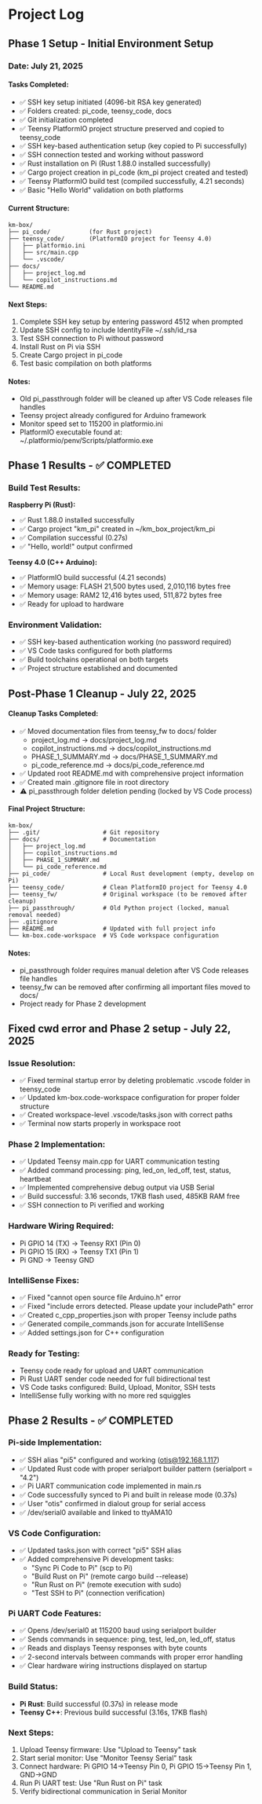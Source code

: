 # Project Log

## Phase 1 Setup - Initial Environment Setup

### Date: July 21, 2025

#### Tasks Completed:
- ✅ SSH key setup initiated (4096-bit RSA key generated)
- ✅ Folders created: pi_code, teensy_code, docs
- ✅ Git initialization completed
- ✅ Teensy PlatformIO project structure preserved and copied to teensy_code
- ✅ SSH key-based authentication setup (key copied to Pi successfully)
- ✅ SSH connection tested and working without password
- ✅ Rust installation on Pi (Rust 1.88.0 installed successfully)
- ✅ Cargo project creation in pi_code (km_pi project created and tested)
- ✅ Teensy PlatformIO build test (compiled successfully, 4.21 seconds)
- ✅ Basic "Hello World" validation on both platforms

#### Current Structure:
```
km-box/
├── pi_code/           (for Rust project)
├── teensy_code/       (PlatformIO project for Teensy 4.0)
│   ├── platformio.ini
│   ├── src/main.cpp
│   └── .vscode/
├── docs/
│   ├── project_log.md
│   └── copilot_instructions.md
└── README.md
```

#### Next Steps:
1. Complete SSH key setup by entering password 4512 when prompted
2. Update SSH config to include IdentityFile ~/.ssh/id_rsa
3. Test SSH connection to Pi without password
4. Install Rust on Pi via SSH
5. Create Cargo project in pi_code
6. Test basic compilation on both platforms

#### Notes:
- Old pi_passthrough folder will be cleaned up after VS Code releases file handles
- Teensy project already configured for Arduino framework
- Monitor speed set to 115200 in platformio.ini
- PlatformIO executable found at: ~/.platformio/penv/Scripts/platformio.exe

## Phase 1 Results - ✅ COMPLETED

### Build Test Results:
**Raspberry Pi (Rust):**
- ✅ Rust 1.88.0 installed successfully
- ✅ Cargo project "km_pi" created in ~/km_box_project/km_pi
- ✅ Compilation successful (0.27s)
- ✅ "Hello, world!" output confirmed

**Teensy 4.0 (C++ Arduino):**
- ✅ PlatformIO build successful (4.21 seconds)
- ✅ Memory usage: FLASH 21,500 bytes used, 2,010,116 bytes free
- ✅ Memory usage: RAM2 12,416 bytes used, 511,872 bytes free
- ✅ Ready for upload to hardware

### Environment Validation:
- ✅ SSH key-based authentication working (no password required)
- ✅ VS Code tasks configured for both platforms
- ✅ Build toolchains operational on both targets
- ✅ Project structure established and documented

## Post-Phase 1 Cleanup - July 22, 2025

#### Cleanup Tasks Completed:
- ✅ Moved documentation files from teensy_fw to docs/ folder
  - project_log.md → docs/project_log.md
  - copilot_instructions.md → docs/copilot_instructions.md  
  - PHASE_1_SUMMARY.md → docs/PHASE_1_SUMMARY.md
  - pi_code_reference.md → docs/pi_code_reference.md
- ✅ Updated root README.md with comprehensive project information
- ✅ Created main .gitignore file in root directory
- ⚠️ pi_passthrough folder deletion pending (locked by VS Code process)

#### Final Project Structure:
```
km-box/
├── .git/                  # Git repository
├── docs/                  # Documentation
│   ├── project_log.md
│   ├── copilot_instructions.md
│   ├── PHASE_1_SUMMARY.md
│   └── pi_code_reference.md
├── pi_code/               # Local Rust development (empty, develop on Pi)
├── teensy_code/           # Clean PlatformIO project for Teensy 4.0
├── teensy_fw/             # Original workspace (to be removed after cleanup)
├── pi_passthrough/        # Old Python project (locked, manual removal needed)
├── .gitignore
├── README.md              # Updated with full project info
└── km-box.code-workspace  # VS Code workspace configuration
```

#### Notes:
- pi_passthrough folder requires manual deletion after VS Code releases file handles
- teensy_fw can be removed after confirming all important files moved to docs/
- Project ready for Phase 2 development

## Fixed cwd error and Phase 2 setup - July 22, 2025

### Issue Resolution:
- ✅ Fixed terminal startup error by deleting problematic .vscode folder in teensy_code
- ✅ Updated km-box.code-workspace configuration for proper folder structure
- ✅ Created workspace-level .vscode/tasks.json with correct paths
- ✅ Terminal now starts properly in workspace root

### Phase 2 Implementation:
- ✅ Updated Teensy main.cpp for UART communication testing
- ✅ Added command processing: ping, led_on, led_off, test, status, heartbeat
- ✅ Implemented comprehensive debug output via USB Serial
- ✅ Build successful: 3.16 seconds, 17KB flash used, 485KB RAM free
- ✅ SSH connection to Pi verified and working

### Hardware Wiring Required:
- Pi GPIO 14 (TX) → Teensy RX1 (Pin 0)
- Pi GPIO 15 (RX) → Teensy TX1 (Pin 1)  
- Pi GND → Teensy GND

### IntelliSense Fixes:
- ✅ Fixed "cannot open source file Arduino.h" error
- ✅ Fixed "include errors detected. Please update your includePath" error
- ✅ Created c_cpp_properties.json with proper Teensy include paths
- ✅ Generated compile_commands.json for accurate IntelliSense
- ✅ Added settings.json for C++ configuration

### Ready for Testing:
- Teensy code ready for upload and UART communication
- Pi Rust UART sender code needed for full bidirectional test
- VS Code tasks configured: Build, Upload, Monitor, SSH tests
- IntelliSense fully working with no more red squiggles

## Phase 2 Results - ✅ COMPLETED

### Pi-side Implementation:
- ✅ SSH alias "pi5" configured and working (otis@192.168.1.117)
- ✅ Updated Rust code with proper serialport builder pattern (serialport = "4.2")
- ✅ Pi UART communication code implemented in main.rs
- ✅ Code successfully synced to Pi and built in release mode (0.37s)
- ✅ User "otis" confirmed in dialout group for serial access
- ✅ /dev/serial0 available and linked to ttyAMA10

### VS Code Configuration:
- ✅ Updated tasks.json with correct "pi5" SSH alias 
- ✅ Added comprehensive Pi development tasks:
  - "Sync Pi Code to Pi" (scp to Pi)
  - "Build Rust on Pi" (remote cargo build --release)
  - "Run Rust on Pi" (remote execution with sudo)
  - "Test SSH to Pi" (connection verification)

### Pi UART Code Features:
- ✅ Opens /dev/serial0 at 115200 baud using serialport builder
- ✅ Sends commands in sequence: ping, test, led_on, led_off, status
- ✅ Reads and displays Teensy responses with byte counts
- ✅ 2-second intervals between commands with proper error handling
- ✅ Clear hardware wiring instructions displayed on startup

### Build Status:
- **Pi Rust**: Build successful (0.37s) in release mode
- **Teensy C++**: Previous build successful (3.16s, 17KB flash)

### Next Steps:
1. Upload Teensy firmware: Use "Upload to Teensy" task
2. Start serial monitor: Use "Monitor Teensy Serial" task  
3. Connect hardware: Pi GPIO 14→Teensy Pin 0, Pi GPIO 15→Teensy Pin 1, GND→GND
4. Run Pi UART test: Use "Run Rust on Pi" task
5. Verify bidirectional communication in Serial Monitor

